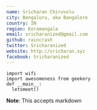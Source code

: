 ```yaml
---
name: Sricharan Chiruvolu
city: Bengaluru, aka Bangalore
country: IN
region: Koramangala
email: sricharanized@gmail.com
github: raincrash
twitter: Sricharanized
website: http://sricharan.xyz
facebook: Sricharanized
---
```


```import couch
import wifi
import awesomeness from geekery
def __main__:
  letsmeet()
```

**Note**: This accepts markdown

